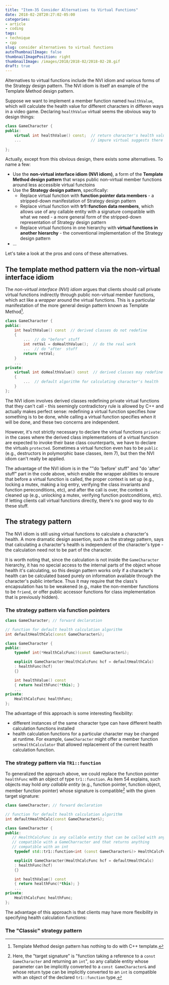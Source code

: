 ```yaml
---
title: "Item-35 Consider Alternatives to Virtual Functions"
date: 2018-02-28T20:27:02-05:00
categories:
- article
- coding
tags:
- technique
- cpp
slug: consider alternatives to virtual functions
autoThumbnailImage: false
thumbnailImagePosition: right
thumbnailImage: /images/2018/2018-02/2018-02-28.gif
draft: true
---
```


Alternatives to virtual functions include the NVI idiom and various forms of the Strategy design pattern. The NVI idiom is itself an example of the Template Method design pattern.
<!--more-->

Suppose we want to implement a member function named `healthValue`, which will calculate the health value for different characters in differen ways in a video game. Declaring `healthValue` virtual seems the obvious way to design things:

```cpp
class GameCharacter {
public:
    virtual int healthValue() const;  // return character's health value rating; derived classes may redefine this
    ...                               // impure virtual suggests there's a default impl. (item 34)
                                    
};
```

Actually, except from this obvious design, there exists some alternatives. To name a few:

* Use the **non-virtual interface idiom (NVI idiom)**, a form of the **Template Method design pattern** that wraps public non-virtual member functions around less accessible virtual functoins
* Use the **Strategy design pattern**, specifically:    
    * Replace virtual function with **function pointer data members** - a stripped-down manifestation of Strategy design pattern
    * Replace virtual function with **tr1::function data members**, which allows use of any callable entity with a signature compatible with what we need - a more general form of the stripped-down representation of Strategy design pattern
    * Replace virtual functions in one hierarchy with **virtual functions in another hierarchy** - the conventional implementation of the Strategy design pattern
* ...

Let's take a look at the pros and cons of these alternatives.

## The template method pattern via the non-virtual interface idiom

The _non-virtual interface (NVI) idiom_ argues that clients should call private virtual functions indirectly through public non-virtual member functions, which act like a _wrapper_ around the virtual functions. This is a particular manifestation of the more general design pattern known as Template Method[^1].

```cpp
class GameCharacter {
public:
    int healthValue() const  // derived classes do not redefine
    {
        ...  // do "before" stuff
        int retVal = doHealthValue();  // do the real work
        ...  // do "after  stuff
        return retVal;
    }
    ...
private:
    virtual int doHealthValue() const  // derived classes may redefine this
    {
        ...  // default algorithm for calculating character's health
    }
};
```

The NVI idiom involves derived classes redefining private virtual functions that they can't call - this seemingly contradictory rule is allowed by C++ and actually makes perfect sense: redefining a virtual function specifies _how_ something is to be done, while calling a virtual function specifies _when_ it will be done, and these two concerns are independent. 

However, it's not strictly necessary to declare the virtual functions `private`: in the cases where the derived class implementations of a virtual function are expected to invoke their base class counterparts, we have to declare the virtuals `protected`. Sometimes a virtual function even has to be `public` (e.g., destructors in polymorphic base classes, item 7), but then the NVI idiom can't really be applied.

The advantage of the NVI idiom is in the ""do 'before' stuff" and  "do 'after' stuff" part in the code above, which enable the wrapper abilities to ensure that before a virtual function is called, the proper context is set up (e.g., locking a mutex, making a log entry, verifying the class invariants and function pereconditions, etc), and after the call is over, the context is cleaned up (e.g., unlocking a mutex, verifying function postconditions, etc). If letting clients call virtual functions directly, there's no good way to do these stuff.

## The strategy pattern

The NVI idiom is still using virtual functions to calculate a character's health. A more dramatic design assertion, such as the strategy pattern, says that calculating a character's health is independent of the character's type - the calculation need not to be part of the character.

It is worth noting that, since the calculation is not inside the `GameCharacter` hierarchy, it has no special access to the internal parts of the object whose health it's calculating, so this design pattern works only if a character's health can be calculated based purely on information available through the character's public interface. Thus it may require that the class's encapsulation has to be weakened (e.g., make the non-member functions to be `friend`, or offer public accessor functions for class implementation that is previously hidden).

### The strategy pattern via function pointers

```cpp
class GameCharacter; // forward declaration

// function for default health calculation algorithm
int defaultHealthCalc(const GameCharacter&);

class GameCharacter {
public:
    typedef int(*HealthCalcFunc)(const GameCharacter&);

    explicit GameCharacter(HealthCalcFunc hcf = defaultHealthCalc)
    : healthFunc(hcf)
    {}

    int healthValue() const
    { return healthFunc(*this); }
    ...
private:
    HealthCalcFunc healthFunc;
};
```

The advantage of this approach is some interesting flexibility:

* different instances of the same character type can have different health calculation functions installed
* health calculation functions for a particular character may be changed at runtime. For example, `GameCharacter` might offer a member function `setHealthCalculator` that allowed replacement of the current health calculation function.

### The strategy pattern via `TR1::function`

To generalized the approach above, we could replace the function pointer `healthFunc` with an object of type `tr1::function`. As item 54 explains, such objects may hold _any callable entity_ (e.g., function pointer, function object, member function pointer) whose signature is compatible[^2] with the given target signature:

```cpp
class GameCharacter; // forward declaration

// function for default health calculation algorithm
int defaultHealthCalc(const GameCharacter&);

class GameCharacter {
public:
   // HealthCalcFunc is any callable entity that can be called with anything 
   // compatible with a GameCharracter and that returns anything 
   // compatible with an int
    typedef std::tr1::function<int (const GameCharacter&)> HealthCalcFunc;

    explicit GameCharacter(HealthCalcFunc hcf = defaultHealthCalc)
    : healthFunc(hcf)
    {}

    int healthValue() const
    { return healthFunc(*this); }
    ...
private:
    HealthCalcFunc healthFunc;
};
```

The advantage of this approach is that clients may have more flexibility in specifying health calculation functions:



### The "Classic" strategy pattern



[^1]: Template Method design pattern has nothing to do with C++ template.
[^2]: Here, the "target signature" is "function taking a reference to a `const GameCharacter` and returning an `int`", so any callable entity whose parameter can be implicitly converted to a `const GameCharacter&` and whose return type can be implicitly converted to an `int` is compatible with an object of the declared `tr1::function` type.